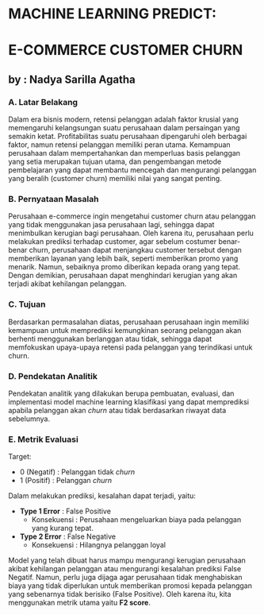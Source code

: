 # **MACHINE LEARNING PREDICT:**
# **E-COMMERCE CUSTOMER CHURN**
**by : Nadya Sarilla Agatha**
---
### **A. Latar Belakang**
Dalam era bisnis modern, retensi pelanggan adalah faktor krusial yang memengaruhi kelangsungan suatu perusahaan dalam persaingan yang semakin ketat. Profitabilitas suatu perusahaan dipengaruhi oleh berbagai faktor, namun retensi pelanggan memiliki peran utama. Kemampuan perusahaan dalam mempertahankan dan memperluas basis pelanggan yang setia merupakan tujuan utama, dan pengembangan metode pembelajaran yang dapat membantu mencegah dan mengurangi pelanggan yang beralih (customer churn) memiliki nilai yang sangat penting.

### **B. Pernyataan Masalah**
Perusahaan e-commerce ingin mengetahui customer churn atau pelanggan yang tidak menggunakan jasa perusahaan lagi, sehingga dapat menimbulkan kerugian bagi perusahaan. Oleh karena itu, perusahaan perlu melakukan prediksi terhadap customer, agar sebelum costumer benar-benar churn, perusahaan dapat menjangkau customer tersebut dengan memberikan layanan yang lebih baik, seperti memberikan promo yang menarik. Namun, sebaiknya promo diberikan kepada orang yang tepat. Dengan demikian, perusahaan dapat menghindari kerugian yang akan terjadi akibat kehilangan pelanggan.

### **C. Tujuan**
Berdasarkan permasalahan diatas, perusahaan perusahaan ingin memiliki kemampuan untuk memprediksi kemungkinan seorang pelanggan akan berhenti menggunakan berlanggan atau tidak, sehingga dapat memfokuskan upaya-upaya retensi pada pelanggan yang terindikasi untuk churn.

### **D. Pendekatan Analitik**
Pendekatan analitik yang dilakukan berupa pembuatan, evaluasi, dan implementasi model machine learning klasifikasi yang dapat memprediksi apabila pelanggan akan *churn* atau tidak berdasarkan riwayat data sebelumnya. 

### **E. Metrik Evaluasi**
Target:   
- 0 (Negatif) : Pelanggan tidak *churn*  
- 1 (Positif) : Pelanggan *churn*

Dalam melakukan prediksi, kesalahan dapat terjadi, yaitu:
- **Type 1 Error** : False Positive
    - Konsekuensi : Perusahaan mengeluarkan biaya pada pelanggan yang kurang tepat.
- **Type 2 Error** : False Negative
    - Konsekuensi : Hilangnya pelanggan loyal

Model yang telah dibuat harus mampu mengurangi kerugian perusahaan akibat kehilangan pelanggan atau mengurangi kesalahan prediksi False Negatif. Namun, perlu juga dijaga agar perusahaan tidak menghabiskan biaya yang tidak diperlukan untuk memberikan promosi kepada pelanggan yang sebenarnya tidak berisiko (False Positive). Oleh karena itu, kita menggunakan metrik utama yaitu **F2 score**.
